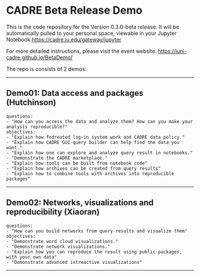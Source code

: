 # CADRE Beta Release Demo
This is the code repository for the Version 0.3.0-beta release. It will be automatically pulled to your personal space, viewable in your Jupyter Notebook https://cadre.iu.edu/gateway/jupyter

For more detailed instructions, please visit the event website:
https://iuni-cadre.github.io/BetaDemo/

The repo is consists of 2 demos:

---
## Demo01: Data access and packages (Hutchinson)
```
questions:
- "How can you access the data and analyze them? How can you make your analysis reproducible?"
objectives:
- "Explain how fedreated log-in system work and CADRE data policy."
- "Explain how CADRE GUI-query builder can help find the data you want."
- "Explain how one can explore and analyze query result in notebooks."
- "Demonstrate the CADRE marketplace."
- "Explain how tools can be built from notebook code"
- "Explain how archives can be created from query results"
- "Explain how to combine tools with archives into reproducible packages"
```

---

## Demo02: Networks, visualizations and reproducibility (Xiaoran)
```
questions:
- "How can you build networks from query results and visualize them"
objectives:
- "Demonstrate word cloud visualizations."
- "Demonstrate network visualizations."
- "Explain how you can reproduce the result using public packages, with your own data"
- "Demonstrate advanced intreactive visualizations"
```
---


